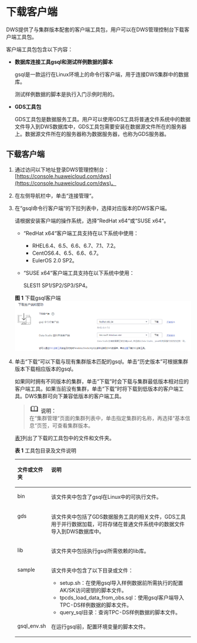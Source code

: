 # 下载客户端<a name="dws_01_0031"></a>

DWS提供了与集群版本配套的客户端工具包，用户可以在DWS管理控制台下载客户端工具包。

客户端工具包包含以下内容：

-   **数据库连接工具gsql和测试样例数据的脚本**

    gsql是一款运行在Linux环境上的命令行客户端，用于连接DWS集群中的数据库。

    测试样例数据的脚本是执行入门示例时用的。

-   **GDS工具包**

    GDS工具包是数据服务工具。用户可以使用GDS工具将普通文件系统中的数据文件导入到DWS数据库中，GDS工具包需要安装在数据源文件所在的服务器上。数据源文件所在的服务器称为数据服务器，也称为GDS服务器。


## 下载客户端<a name="section22966852154814"></a>

1.  通过访问以下地址登录DWS管理控制台：[https://console.huaweicloud.com/dws](https://console.huaweicloud.com/dws)。
2.  在左侧导航栏中，单击“连接管理“。
3.  在“gsql命令行客户端“的下拉列表中，选择对应版本的DWS客户端。

    请根据安装客户端的操作系统，选择“RedHat x64“或“SUSE x64“。

    -   “RedHat x64“客户端工具支持在以下系统中使用：
        -   RHEL6.4、6.5、6.6、6.7、7.1、7.2。
        -   CentOS6.4、6.5、6.6、6.7。
        -   EulerOS 2.0 SP2。

    -   “SUSE x64“客户端工具支持在以下系统中使用：

        SLES11 SP1/SP2/SP3/SP4。

    **图 1**  下载gsql客户端<a name="fig888010633611"></a>  
    ![](figures/下载gsql客户端.png "下载gsql客户端")

4.  单击“下载“可以下载与现有集群版本匹配的gsql。单击“历史版本”可根据集群版本下载相应版本的gsql。

    如果同时拥有不同版本的集群，单击“下载”时会下载与集群最低版本相对应的客户端工具。如果当前没有集群，单击“下载”时将下载到低版本的客户端工具。DWS集群可向下兼容低版本的客户端工具。

    >![](public_sys-resources/icon-note.gif) **说明：**   
    >在“集群管理“页面的集群列表中，单击指定集群的名称，再选择“基本信息“页签，可查看集群版本。  

    [表1](#zh-cn_topic_0167984001_table9595434171818)列出了下载的工具包中的文件和文件夹。

    **表 1**  工具包目录及文件说明

    <a name="zh-cn_topic_0167984001_table9595434171818"></a>
    <table><thead align="left"><tr id="zh-cn_topic_0167984001_row059812340182"><th class="cellrowborder" valign="top" width="16.86%" id="mcps1.2.3.1.1"><p id="zh-cn_topic_0167984001_p5600734151814"><a name="zh-cn_topic_0167984001_p5600734151814"></a><a name="zh-cn_topic_0167984001_p5600734151814"></a><strong id="zh-cn_topic_0167984001_b4600173431818"><a name="zh-cn_topic_0167984001_b4600173431818"></a><a name="zh-cn_topic_0167984001_b4600173431818"></a>文件或文件夹</strong></p>
    </th>
    <th class="cellrowborder" valign="top" width="83.14%" id="mcps1.2.3.1.2"><p id="zh-cn_topic_0167984001_p1160293414183"><a name="zh-cn_topic_0167984001_p1160293414183"></a><a name="zh-cn_topic_0167984001_p1160293414183"></a><strong id="zh-cn_topic_0167984001_b186031334141812"><a name="zh-cn_topic_0167984001_b186031334141812"></a><a name="zh-cn_topic_0167984001_b186031334141812"></a>说明</strong></p>
    </th>
    </tr>
    </thead>
    <tbody><tr id="zh-cn_topic_0167984001_row10605183431818"><td class="cellrowborder" valign="top" width="16.86%" headers="mcps1.2.3.1.1 "><p id="zh-cn_topic_0167984001_p2607203461813"><a name="zh-cn_topic_0167984001_p2607203461813"></a><a name="zh-cn_topic_0167984001_p2607203461813"></a>bin</p>
    </td>
    <td class="cellrowborder" valign="top" width="83.14%" headers="mcps1.2.3.1.2 "><p id="p156661233366"><a name="p156661233366"></a><a name="p156661233366"></a>该文件夹中包含了gsql在Linux中的可执行文件。</p>
    </td>
    </tr>
    <tr id="zh-cn_topic_0167984001_row76111434181820"><td class="cellrowborder" valign="top" width="16.86%" headers="mcps1.2.3.1.1 "><p id="zh-cn_topic_0167984001_p26124344180"><a name="zh-cn_topic_0167984001_p26124344180"></a><a name="zh-cn_topic_0167984001_p26124344180"></a>gds</p>
    </td>
    <td class="cellrowborder" valign="top" width="83.14%" headers="mcps1.2.3.1.2 "><p id="zh-cn_topic_0167984001_p10613634121813"><a name="zh-cn_topic_0167984001_p10613634121813"></a><a name="zh-cn_topic_0167984001_p10613634121813"></a>该文件夹中包括了GDS数据服务工具的相关文件，GDS工具用于并行数据加载，可将存储在普通文件系统中的数据文件导入到DWS数据库中。</p>
    </td>
    </tr>
    <tr id="zh-cn_topic_0167984001_row20615133412187"><td class="cellrowborder" valign="top" width="16.86%" headers="mcps1.2.3.1.1 "><p id="zh-cn_topic_0167984001_p7615113418182"><a name="zh-cn_topic_0167984001_p7615113418182"></a><a name="zh-cn_topic_0167984001_p7615113418182"></a>lib</p>
    </td>
    <td class="cellrowborder" valign="top" width="83.14%" headers="mcps1.2.3.1.2 "><p id="zh-cn_topic_0167984001_p20616193413186"><a name="zh-cn_topic_0167984001_p20616193413186"></a><a name="zh-cn_topic_0167984001_p20616193413186"></a>该文件夹中包括执行gsql所需依赖的lib库。</p>
    </td>
    </tr>
    <tr id="zh-cn_topic_0167984001_row19617434121810"><td class="cellrowborder" valign="top" width="16.86%" headers="mcps1.2.3.1.1 "><p id="zh-cn_topic_0167984001_p262033412186"><a name="zh-cn_topic_0167984001_p262033412186"></a><a name="zh-cn_topic_0167984001_p262033412186"></a>sample</p>
    </td>
    <td class="cellrowborder" valign="top" width="83.14%" headers="mcps1.2.3.1.2 "><p id="p143194163914"><a name="p143194163914"></a><a name="p143194163914"></a>该文件夹中包含了以下目录或文件：</p>
    <a name="ul5636131718426"></a><a name="ul5636131718426"></a><ul id="ul5636131718426"><li>setup.sh：在使用gsql导入样例数据前所需执行的配置AK/SK访问密钥的脚本文件。</li><li>tpcds_load_data_from_obs.sql：使用gsql客户端导入TPC-DS样例数据的脚本文件。</li><li>query_sql目录：查询TPC-DS样例数据的脚本文件。</li></ul>
    </td>
    </tr>
    <tr id="zh-cn_topic_0167984001_row14623183441817"><td class="cellrowborder" valign="top" width="16.86%" headers="mcps1.2.3.1.1 "><p id="zh-cn_topic_0167984001_p196251634161816"><a name="zh-cn_topic_0167984001_p196251634161816"></a><a name="zh-cn_topic_0167984001_p196251634161816"></a>gsql_env.sh</p>
    </td>
    <td class="cellrowborder" valign="top" width="83.14%" headers="mcps1.2.3.1.2 "><p id="zh-cn_topic_0167984001_p1262873411816"><a name="zh-cn_topic_0167984001_p1262873411816"></a><a name="zh-cn_topic_0167984001_p1262873411816"></a>在运行gsql前，配置环境变量的脚本文件。</p>
    </td>
    </tr>
    </tbody>
    </table>


